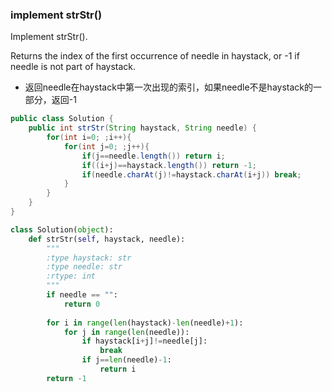 ### implement strStr()

Implement strStr().

Returns the index of the first occurrence of needle in haystack, or -1 if needle is not part of haystack.

* 返回needle在haystack中第一次出现的索引，如果needle不是haystack的一部分，返回-1

``` java
public class Solution {
    public int strStr(String haystack, String needle) {
        for(int i=0; ;i++){
            for(int j=0; ;j++){
                if(j==needle.length()) return i;
                if((i+j)==haystack.length()) return -1;
                if(needle.charAt(j)!=haystack.charAt(i+j)) break;
            }
        }
    }
}
```

``` python
class Solution(object):
    def strStr(self, haystack, needle):
        """
        :type haystack: str
        :type needle: str
        :rtype: int
        """
        if needle == "":
            return 0
            
        for i in range(len(haystack)-len(needle)+1):
            for j in range(len(needle)):
                if haystack[i+j]!=needle[j]:
                    break
                if j==len(needle)-1:
                    return i
        return -1
```